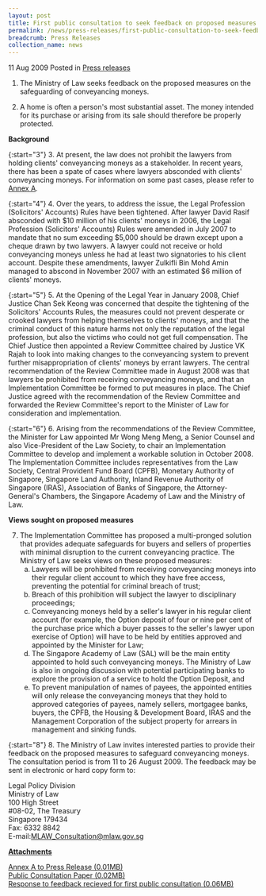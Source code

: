 ```yaml
---
layout: post
title: First public consultation to seek feedback on proposed measures to safeguard conveyancing moneys
permalink: /news/press-releases/first-public-consultation-to-seek-feedback-on-proposed-measures-to-safeguard-conveyancing-moneys
breadcrumb: Press Releases
collection_name: news
---
```


11 Aug 2009 Posted in [Press releases](/news/press-releases)

1. The Ministry of Law seeks feedback on the proposed measures on the safeguarding of conveyancing moneys.

2. A home is often a person's most substantial asset. The money intended for its purchase or arising from its sale should therefore be properly protected.

**Background**

{:start="3"}
3. At present, the law does not prohibit the lawyers from holding clients' conveyancing moneys as a stakeholder. In recent years, there has been a spate of cases where lawyers absconded with clients' conveyancing moneys. For information on some past cases, please refer to <u>Annex A</u>.

{:start="4"}
4. Over the years, to address the issue, the Legal Profession (Solicitors' Accounts) Rules have been tightened. After lawyer David Rasif absconded with $10 million of his clients' moneys in 2006, the Legal Profession (Solicitors' Accounts) Rules were amended in July 2007 to mandate that no sum exceeding $5,000 should be drawn except upon a cheque drawn by two lawyers. A lawyer could not receive or hold conveyancing moneys unless he had at least two signatories to his client account. Despite these amendments, lawyer Zulkifli Bin Mohd Amin managed to abscond in November 2007 with an estimated $6 million of clients' moneys.

{:start="5"}
5. At the Opening of the Legal Year in January 2008, Chief Justice Chan Sek Keong was concerned that despite the tightening of the Solicitors' Accounts Rules, the measures could not prevent desperate or crooked lawyers from helping themselves to clients' moneys, and that the criminal conduct of this nature harms not only the reputation of the legal profession, but also the victims who could not get full compensation. The Chief Justice then appointed a Review Committee chaired by Justice VK Rajah to look into making changes to the conveyancing system to prevent further misappropriation of clients' moneys by errant lawyers. The central recommendation of the Review Committee made in August 2008 was that lawyers be prohibited from receiving conveyancing moneys, and that an Implementation Committee be formed to put measures in place. The Chief Justice agreed with the recommendation of the Review Committee and forwarded the Review Committee's report to the Minister of Law for consideration and implementation.
 
{:start="6"} 
6. Arising from the recommendations of the Review Committee, the Minister for Law appointed Mr Wong Meng Meng, a Senior Counsel and also Vice-President of the Law Society, to chair an Implementation Committee to develop and implement a workable solution in October 2008. The Implementation Committee includes representatives from the Law Society, Central Provident Fund Board (CPFB), Monetary Authority of Singapore, Singapore Land Authority, Inland Revenue Authority of Singapore (IRAS), Association of Banks of Singapore, the Attorney-General's Chambers, the Singapore Academy of Law and the Ministry of Law.


**Views sought on proposed measures**

<ol start="7">
<li> The Implementation Committee has proposed a multi-pronged solution that provides adequate safeguards for buyers and sellers of properties with minimal disruption to the current conveyancing practice. The Ministry of Law seeks views on these proposed measures:
<ol style="list-style-type: lower-alpha">

<li>Lawyers will be prohibited from receiving conveyancing moneys into their regular client account to which they have free access, preventing the potential for criminal breach of trust;</li>
 
<li>Breach of this prohibition will subject the lawyer to disciplinary proceedings;</li>
 
<li>Conveyancing moneys held by a seller's lawyer in his regular client account (for example, the Option deposit of four or nine per cent of the purchase price which a buyer passes to the seller's lawyer upon exercise of Option) will have to be held by entities approved and appointed by the Minister for Law;</li>
 
<li>The Singapore Academy of Law (SAL) will be the main entity appointed to hold such conveyancing moneys. The Ministry of Law is also in ongoing discussion with potential participating banks to explore the provision of a service to hold the Option Deposit, and</li>
 
<li>To prevent manipulation of names of payees, the appointed entities will only release the conveyancing moneys that they hold to approved categories of payees, namely sellers, mortgagee banks, buyers, the CPFB, the Housing & Development Board, IRAS and the Management Corporation of the subject property for arrears in management and sinking funds.</li>


</ol>

</li>
</ol>

{:start="8"}
8. The Ministry of Law invites interested parties to provide their feedback on the proposed measures to safeguard conveyancing moneys. The consultation period is from 11 to 26 August 2009. The feedback may be sent in electronic or hard copy form to:


Legal Policy Division  
Ministry of Law  
100 High Street  
#08-02, The Treasury  
Singapore 179434  
Fax: 6332 8842  
E-mail:<MLAW_Consultation@mlaw.gov.sg>

**<u>Attachments</u>**

[Annex A to Press Release (0.01MB)](/files/news/press-releases/2009/08/linkclick7efa.pdf)  
[Public Consultation Paper (0.02MB)](/files/news/press-releases/2009/08/linkclick6a10.pdf)  
[Response to feedback recieved for first public consultation (0.06MB)](/files/news/press-releases/2009/08/linkclick73ae.pdf)

